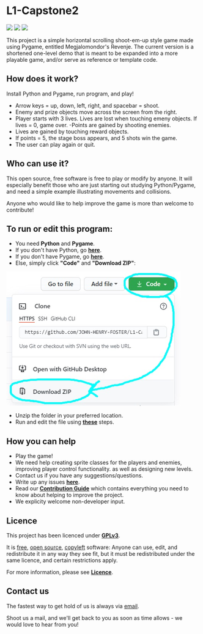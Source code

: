 # L1-Capstone2

[![](https://img.shields.io/badge/Version-1.0-blue.svg)](https://github.com/JOHN-HENRY-FOSTER/L1-Capstone1)  [![](https://img.shields.io/badge/License-GPLv3-brightgreen.svg)](https://www.gnu.org/licenses/gpl-3.0)  [![](https://img.shields.io/badge/Code%20of%20Conduct-Contributor%20Covenant-yellow.svg?style=flat-square)](http://contributor-covenant.org/version/1/4/)

This project is a simple horizontal scrolling shoot-em-up style game made using Pygame, entitled Megjalomondor's Revenje. The current version is a shortened one-level demo that is meant to be expanded into a more playable game, and/or serve as reference or template code. 

## How does it work?

Install Python and Pygame, run program, and play! 
* Arrow keys = up, down, left, right, and spacebar = shoot. 
* Enemy and prize objects move across the screen from the right.
* Player starts with 3 lives. Lives are lost when touching emeny objects. If lives = 0, game over.    	-Points are gained by shooting enemies. 
* Lives are gained by touching reward objects. 
* If points = 5, the stage boss appears, and 5 shots win the game. 
* The user can play again or quit.

## Who can use it? 

This open source, free software is free to play or modify by anyone. It will especially benefit those who are just starting out studying Python/Pygame, and need a simple example illustrating movements and collisions.

Anyone  who would like to help improve the game is more than welcome to contribute!

## To run or edit this program:

* You need **Python** and **Pygame**.
* If you don't have Python, go [**here**](PYTHONINSTALL.md#installing-and-running-python-and-pygame).
* If you don't have  Pygame, go [**here**](PYTHONINSTALL.md#how-to-install-pygame).
* Else, simply click **"Code"** and **"Download ZIP"**: 

![](Github-images/0.jpg)

* Unzip the folder in your preferred location.
* Run and edit the file using [**these**](PYTHONINSTALL.md#how-to-run-a-program-via-idle) steps.

## How you can help

* Play the game!
* We need help creating sprite classes for the players and enemies, improving player control functionality. as well as designing new levels.
* Contact us if you have any suggestions/questions.
* Write up any issues [**here**](https://github.com/JOHN-HENRY-FOSTER/L1-Capstone2/issues).
* Read our [**Contribution Guide**](CONTRIBUTING.md#contributing) which contains everything you need to know about helping to improve the project. 
* We explicity welcome non-developer input.

## Licence

This project has been licenced under [**GPLv3**](https://www.gnu.org/licenses/gpl-3.0.html).  

It is [free](https://www.gnu.org/philosophy/free-sw.html), [open source](https://opensource.org/osd), [copyleft](https://www.gnu.org/licenses/copyleft.en.html) software: 
Anyone can use, edit, and redistribute it in any way they see fit, but it must be redistributed under the same licence, and certain restrictions apply.

For more information, please see [**Licence**](LICENCE.md#licence).

## Contact us

The fastest way to get hold of us is always via [email](mailto:anoxicdrollie@gmail.com).

Shoot us a mail, and we'll get back to you as soon as time allows - we would love to hear from you!
